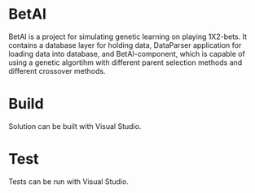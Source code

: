 # BetAI

BetAI is a project for simulating genetic learning on playing 1X2-bets. 
It contains a database layer for holding data, DataParser application
for loading data into database, and BetAI-component, which
is capable of using a genetic algortihm with different parent selection methods and 
different crossover methods. 

# Build

Solution can be built with Visual Studio. 

# Test

Tests can be run with Visual Studio.
